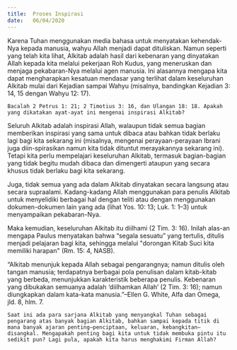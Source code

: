 ```yaml
---
title:  Proses Inspirasi
date:   06/04/2020
---
```


Karena Tuhan menggunakan media bahasa untuk menyatakan kehendak-Nya kepada manusia, wahyu Allah menjadi dapat dituliskan. Namun seperti yang telah kita lihat, Alkitab adalah hasil dari kebenaran yang dinyatakan Allah kepada kita melalui pekerjaan Roh Kudus, yang meneruskan dan menjaga pekabaran-Nya melalui agen manusia. Ini alasannya mengapa kita dapat mengharapkan kesatuan mendasar yang terlihat dalam keseluruhan Alkitab mulai dari Kejadian sampai Wahyu (misalnya, bandingkan Kejadian 3: 14, 15 dengan Wahyu 12: 17). 

`Bacalah 2 Petrus 1: 21; 2 Timotius 3: 16, dan Ulangan 18: 18. Apakah yang dikatakan ayat-ayat ini mengenai inspirasi Alkitab?` 

Seluruh Alkitab adalah inspirasi Allah, walaupun tidak semua bagian memberikan inspirasi yang sama untuk dibaca atau bahkan tidak berlaku lagi bagi kita sekarang ini (misalnya, mengenai perayaan-perayaan Ibrani juga diin-spirasikan namun kita tidak dituntut merayakannya sekarang ini). Tetapi kita perlu mempelajari keseluruhan Alkitab, termasuk bagian-bagian yang tidak begitu mudah dibaca dan dimengerti ataupun yang secara khusus tidak berlaku bagi kita sekarang. 

Juga, tidak semua yang ada dalam Alkitab dinyatakan secara langsung atau secara supraalami. Kadang-kadang Allah menggunakan para penulis Alkitab untuk menyelidiki berbagai hal dengan teliti atau dengan menggunakan dokumen-dokumen lain yang ada (lihat Yos. 10: 13; Luk. 1: 1–3) untuk menyampaikan pekabaran-Nya. 

Maka kemudian, keseluruhan Alkitab itu diilhami (2 Tim. 3: 16). Inilah alas-an mengapa Paulus menyatakan bahwa “segala sesuatu” yang tertulis, ditulis menjadi pelajaran bagi kita, sehingga melalui "dorongan Kitab Suci kita memiliki harapan" (Rm. 15: 4, NASB). 

“Alkitab menunjuk kepada Allah sebagai pengarangnya; namun ditulis oleh tangan manusia; terdapatnya berbagai pola penulisan dalam kitab-kitab yang berbeda, menunjukkan karakteristik beberapa penulis. Kebenaran yang dibukakan semuanya adalah ‘diilhamkan Allah’ (2 Tim. 3: 16); namun diungkapkan dalam kata-kata manusia.”–Ellen G. White, Alfa dan Omega, jld. 8, hlm. 7. 

`Saat ini ada para sarjana Alkitab yang menyangkal Tuhan sebagai pengarang atas banyak bagian Alkitab, bahkan sampai kepada titik di mana banyak ajaran penting–penciptaan, keluaran, kebangkitan–disangkal. Mengapakah penting bagi kita untuk tidak membuka pintu itu sedikit pun? Lagi pula, apakah kita harus menghakimi Firman Allah?`